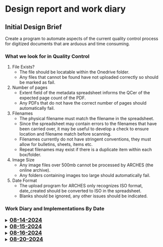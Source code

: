 # Design report and work diary

## Initial Design Brief

Create a program to automate aspects of the current quality control process for digitized documents that are arduous and time consuming.

### What we look for in Quality Control

1. File Exists?
    - The file should be locatable within the Onedrive folder.
    - Any files that cannot be found have not uploaded correctly so should be marked as fail.
2. Number of pages
    - Extent field of the metadata spreadsheet informs the QCer of the expected page count of the PDF.
    - Any PDFs that do not have the correct number of pages should automatically fail.
3. Filenames
    - The physical filename must match the filename in the spreadsheet.
    - Since the spreadsheet may contain errors to the filenames that have been carried over, it may be useful to develop a check to ensure location and filename match before scanning.
    - Filenames currently do not have stringent conventions, they must allow for bulletins, sheets, items etc.
    - Repeat filenames may exist if there is a duplicate item within each box/folder.
4. Image Size
    - Any image files over 500mb cannot be processed by ARCHES (the online archive).
    - Any folders containing images too large should automatically fail.
5. Date Format
    - The upload program for ARCHES only recognizes ISO format, date_created should be converted to ISO in the spreadsheet.
    - Blanks should be ignored, any other issues should be indicated.

### Work Diary and Implementations By Date

<details>

<summary><b><u><font size="+1">08-14-2024</font></u></b></summary>

<b>Implementations:</b>

* Spreadsheet validation - Physical Location and Filename
    - Some of the filenames are incorrect given the location.
    - Assumes naming conventions - Sheet, Bull, and a preceding 0 for single digits. Proceeding 0 convention could be relaxed with further implementation.

* Main Menu UI
    - Asks the user to select a spreadsheet file usin file explorer simple UI package.
    - Buttons for 'Preliminary Spreadsheet Checks', 'Quality Control'.
    - Built on PyQt5 so can be improved easily and made more visually appealing with QSS.

<b>Notes:</b>

* Could we create a Fragile column? Since fragile items currently are manually indicated with highlighting, preliminary checks would be able to color the spreadsheet rows in blue for fragile items.
* Use Python’s PDF reader to view x random pdf pages to automate pass/fail.
* Initial entry to fill in who the QCer is each time? Happens once at the start - current workflow uses initials to show who QC'd.
* Any changes to the naming conventions of the files. Current convention is:
    - Bull used to denote a bulletin -> ZWU_SCA0319.B06.F01.Bull.107.
    - Sheet denotes a sheet -> ZWU_SCA0319.B06.F01.Sheet.564.
    - Item has no name -> ZWU_SCA0319.B06.F05.01.

</details>

<details>

<summary><b><u><font size="+1">08-15-2024</font></u></b></summary>

<b>Implementations:</b>

* Filename validation
    - Now colors discrepancies between location and filename in red.
    - Ignores other colors on the spreadsheet, but removes the program's own error colors from the sheet so it can be used .recursively. I.e. after errors are fixed they will return to no fill.
    - Can therefore be continually run into no color is left on the spreadsheet.

* Added error rate to terminal output
    - Should be on the PyQt5 window in later versions.

* Improved GUI using PyQt5 built in styles.

* Added exception handling to ensure the file is closed before the program attempts to access anything.

* Expanded sheet naming conventions to include:
    - Sheet &rarr; .Sheet.
    - Bulletin &rarr; .Bull.
    - Item &rarr; no prefix

<b>Notes:</b>

* Item repeats should be allowed a character identifier (a, b, c etc.). The process must be reworked slightly so it does not have to appear in the location
* Needs funtionality to allow for differences in input convention for 0 padding item number (i.e. .04 or .4)

</details>

<details>

<summary><b><u><font size="+1">08-16-2024</font></u></b></summary>

<b>Implementations:</b>

* Duplicate Filenames.
    - Runs after name/location error check so supersedes in importance
    - Colors rows blue where filenames are duplicated.

* Expanded naming conventions to allow the character after a filename which does not have to be reflected in location.
    - Since duplicates are highlighted this allows the user to but b, c, d next to the duplicate and run the program again.

* Modularized the color section so error type determines fill color, making it easier to add more error types in the future.

* Changed the success check to include multiple subrocesses on each sheet (filename, duplicate, datecheck etc.).

<b>Notes:</b>

Currently working on - 
* Date validation for date created.
* Date ISO formatting.

* Perhaps error colors should be on a palette and chosen by the user on the GUI to ensure no clashes with current spreadsheet highlighting?

</details>

<details>

<summary><b><u><font size="+1">08-20-2024</font></u></b></summary>

<b>Implementations:</b>

* Modularized the program further to make it easier to add functionality later on. 
    - Processes such as opening and closing files are within their own python file and have limited relience on current code.
    - Improved the code's readability and maintainability

* ISO date formatting
    - date_created checked for datetime, then converted to ISO format
    - date_times that are not type(datetime) go through a conversion process that includes spellcheck for written dates
    - Dates that cannot be converted by the program are added to a list for highlighing - since we cannot be certain that the program will work on every instance it is better to let the user decide in the spreadsheet
    - Highlights rows with date errors yellow in the spreadsheet

* File_writer
    - Can be called at any time after data is changed in the main dataframe
    - Contains functionality to format cells - this currently sets the excel format for date_time to YYYY-MM-DD but can be used to add color or font styles to single cells
    - Successfully writes the dataframe over the original excel file, and maintains original formatting unless otherwise specified

<b>Notes:</b>

* Could File_reader_writer be an object since it has an increasing number of instance variables?
* Need to look into how we can recursively check the source folder for filenames to implement file_exists?
* Does quality control need to be performed by sheet? If so we could add another page to the UI that uses the sheetnames of the read file to ask the user which sheet they would like to QC.


</details>





